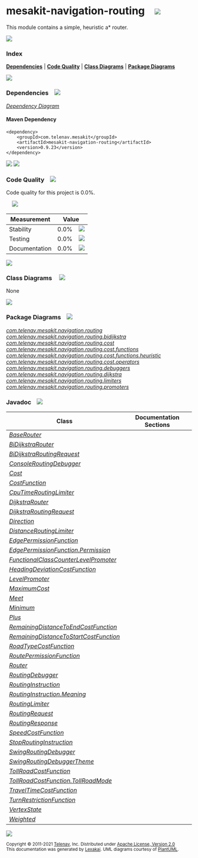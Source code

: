 [//]: # (start-user-text)



[//]: # (end-user-text)

# mesakit-navigation-routing &nbsp;&nbsp; <img src="https://telenav.github.io/telenav-assets/images/icons/branch-32.png" srcset="https://telenav.github.io/telenav-assets/images/icons/branch-32-2x.png 2x"/>

This module contains a simple, heuristic a* router.

<img src="https://telenav.github.io/telenav-assets/images/separators/horizontal-line-512.png" srcset="https://telenav.github.io/telenav-assets/images/separators/horizontal-line-512-2x.png 2x"/>

### Index



[**Dependencies**](#dependencies) | [**Code Quality**](#code-quality) | [**Class Diagrams**](#class-diagrams) | [**Package Diagrams**](#package-diagrams)

<img src="https://telenav.github.io/telenav-assets/images/separators/horizontal-line-512.png" srcset="https://telenav.github.io/telenav-assets/images/separators/horizontal-line-512-2x.png 2x"/>

### Dependencies <a name="dependencies"></a> &nbsp;&nbsp; <img src="https://telenav.github.io/telenav-assets/images/icons/dependencies-32.png" srcset="https://telenav.github.io/telenav-assets/images/icons/dependencies-32-2x.png 2x"/>

[*Dependency Diagram*](https://www.mesakit.org/0.9.23/lexakai/mesakit/mesakit-navigation/routing/documentation/diagrams/dependencies.svg)

#### Maven Dependency

    <dependency>
        <groupId>com.telenav.mesakit</groupId>
        <artifactId>mesakit-navigation-routing</artifactId>
        <version>0.9.23</version>
    </dependency>

<img src="https://telenav.github.io/telenav-assets/images/separators/horizontal-line-128.png" srcset="https://telenav.github.io/telenav-assets/images/separators/horizontal-line-128-2x.png 2x"/>

[//]: # (start-user-text)



[//]: # (end-user-text)

<img src="https://telenav.github.io/telenav-assets/images/separators/horizontal-line-128.png" srcset="https://telenav.github.io/telenav-assets/images/separators/horizontal-line-128-2x.png 2x"/>

### Code Quality <a name="code-quality"></a> &nbsp;&nbsp; <img src="https://telenav.github.io/telenav-assets/images/icons/ruler-32.png" srcset="https://telenav.github.io/telenav-assets/images/icons/ruler-32-2x.png 2x"/>

Code quality for this project is 0.0%.  
  
&nbsp; &nbsp; <img src="https://telenav.github.io/telenav-assets/images/meters/meter-0-96.png" srcset="https://telenav.github.io/telenav-assets/images/meters/meter-0-96-2x.png 2x"/>

| Measurement   | Value                    |
|---------------|--------------------------|
| Stability     | 0.0%&nbsp; &nbsp; <img src="https://telenav.github.io/telenav-assets/images/meters/meter-0-96.png" srcset="https://telenav.github.io/telenav-assets/images/meters/meter-0-96-2x.png 2x"/>     |
| Testing       | 0.0%&nbsp; &nbsp; <img src="https://telenav.github.io/telenav-assets/images/meters/meter-0-96.png" srcset="https://telenav.github.io/telenav-assets/images/meters/meter-0-96-2x.png 2x"/>       |
| Documentation | 0.0%&nbsp; &nbsp; <img src="https://telenav.github.io/telenav-assets/images/meters/meter-0-96.png" srcset="https://telenav.github.io/telenav-assets/images/meters/meter-0-96-2x.png 2x"/> |

<img src="https://telenav.github.io/telenav-assets/images/separators/horizontal-line-128.png" srcset="https://telenav.github.io/telenav-assets/images/separators/horizontal-line-128-2x.png 2x"/>

### Class Diagrams <a name="class-diagrams"></a> &nbsp; &nbsp; <img src="https://telenav.github.io/telenav-assets/images/icons/diagram-40.png" srcset="https://telenav.github.io/telenav-assets/images/icons/diagram-40-2x.png 2x"/>

None

<img src="https://telenav.github.io/telenav-assets/images/separators/horizontal-line-128.png" srcset="https://telenav.github.io/telenav-assets/images/separators/horizontal-line-128-2x.png 2x"/>

### Package Diagrams <a name="package-diagrams"></a> &nbsp;&nbsp; <img src="https://telenav.github.io/telenav-assets/images/icons/box-24.png" srcset="https://telenav.github.io/telenav-assets/images/icons/box-24-2x.png 2x"/>

[*com.telenav.mesakit.navigation.routing*](https://www.mesakit.org/0.9.23/lexakai/mesakit/mesakit-navigation/routing/documentation/diagrams/com.telenav.mesakit.navigation.routing.svg)  
[*com.telenav.mesakit.navigation.routing.bidijkstra*](https://www.mesakit.org/0.9.23/lexakai/mesakit/mesakit-navigation/routing/documentation/diagrams/com.telenav.mesakit.navigation.routing.bidijkstra.svg)  
[*com.telenav.mesakit.navigation.routing.cost*](https://www.mesakit.org/0.9.23/lexakai/mesakit/mesakit-navigation/routing/documentation/diagrams/com.telenav.mesakit.navigation.routing.cost.svg)  
[*com.telenav.mesakit.navigation.routing.cost.functions*](https://www.mesakit.org/0.9.23/lexakai/mesakit/mesakit-navigation/routing/documentation/diagrams/com.telenav.mesakit.navigation.routing.cost.functions.svg)  
[*com.telenav.mesakit.navigation.routing.cost.functions.heuristic*](https://www.mesakit.org/0.9.23/lexakai/mesakit/mesakit-navigation/routing/documentation/diagrams/com.telenav.mesakit.navigation.routing.cost.functions.heuristic.svg)  
[*com.telenav.mesakit.navigation.routing.cost.operators*](https://www.mesakit.org/0.9.23/lexakai/mesakit/mesakit-navigation/routing/documentation/diagrams/com.telenav.mesakit.navigation.routing.cost.operators.svg)  
[*com.telenav.mesakit.navigation.routing.debuggers*](https://www.mesakit.org/0.9.23/lexakai/mesakit/mesakit-navigation/routing/documentation/diagrams/com.telenav.mesakit.navigation.routing.debuggers.svg)  
[*com.telenav.mesakit.navigation.routing.dijkstra*](https://www.mesakit.org/0.9.23/lexakai/mesakit/mesakit-navigation/routing/documentation/diagrams/com.telenav.mesakit.navigation.routing.dijkstra.svg)  
[*com.telenav.mesakit.navigation.routing.limiters*](https://www.mesakit.org/0.9.23/lexakai/mesakit/mesakit-navigation/routing/documentation/diagrams/com.telenav.mesakit.navigation.routing.limiters.svg)  
[*com.telenav.mesakit.navigation.routing.promoters*](https://www.mesakit.org/0.9.23/lexakai/mesakit/mesakit-navigation/routing/documentation/diagrams/com.telenav.mesakit.navigation.routing.promoters.svg)

### Javadoc <a name="code-quality"></a> &nbsp;&nbsp; <img src="https://telenav.github.io/telenav-assets/images/icons/books-24.png" srcset="https://telenav.github.io/telenav-assets/images/icons/books-24-2x.png 2x"/>

| Class | Documentation Sections  |
|-------|-------------------------|
| [*BaseRouter*](https://www.mesakit.org/0.9.23/javadoc/mesakit/mesakit-navigation-routing/com/telenav/mesakit/navigation/routing/BaseRouter.html) |  |  
| [*BiDijkstraRouter*](https://www.mesakit.org/0.9.23/javadoc/mesakit/mesakit-navigation-routing/com/telenav/mesakit/navigation/routing/bidijkstra/BiDijkstraRouter.html) |  |  
| [*BiDijkstraRoutingRequest*](https://www.mesakit.org/0.9.23/javadoc/mesakit/mesakit-navigation-routing/com/telenav/mesakit/navigation/routing/bidijkstra/BiDijkstraRoutingRequest.html) |  |  
| [*ConsoleRoutingDebugger*](https://www.mesakit.org/0.9.23/javadoc/mesakit/mesakit-navigation-routing/com/telenav/mesakit/navigation/routing/debuggers/ConsoleRoutingDebugger.html) |  |  
| [*Cost*](https://www.mesakit.org/0.9.23/javadoc/mesakit/mesakit-navigation-routing/com/telenav/mesakit/navigation/routing/cost/Cost.html) |  |  
| [*CostFunction*](https://www.mesakit.org/0.9.23/javadoc/mesakit/mesakit-navigation-routing/com/telenav/mesakit/navigation/routing/cost/CostFunction.html) |  |  
| [*CpuTimeRoutingLimiter*](https://www.mesakit.org/0.9.23/javadoc/mesakit/mesakit-navigation-routing/com/telenav/mesakit/navigation/routing/limiters/CpuTimeRoutingLimiter.html) |  |  
| [*DijkstraRouter*](https://www.mesakit.org/0.9.23/javadoc/mesakit/mesakit-navigation-routing/com/telenav/mesakit/navigation/routing/dijkstra/DijkstraRouter.html) |  |  
| [*DijkstraRoutingRequest*](https://www.mesakit.org/0.9.23/javadoc/mesakit/mesakit-navigation-routing/com/telenav/mesakit/navigation/routing/dijkstra/DijkstraRoutingRequest.html) |  |  
| [*Direction*](https://www.mesakit.org/0.9.23/javadoc/mesakit/mesakit-navigation-routing/com/telenav/mesakit/navigation/routing/dijkstra/Direction.html) |  |  
| [*DistanceRoutingLimiter*](https://www.mesakit.org/0.9.23/javadoc/mesakit/mesakit-navigation-routing/com/telenav/mesakit/navigation/routing/limiters/DistanceRoutingLimiter.html) |  |  
| [*EdgePermissionFunction*](https://www.mesakit.org/0.9.23/javadoc/mesakit/mesakit-navigation-routing/com/telenav/mesakit/navigation/routing/cost/EdgePermissionFunction.html) |  |  
| [*EdgePermissionFunction.Permission*](https://www.mesakit.org/0.9.23/javadoc/mesakit/mesakit-navigation-routing/com/telenav/mesakit/navigation/routing/cost/EdgePermissionFunction.Permission.html) |  |  
| [*FunctionalClassCounterLevelPromoter*](https://www.mesakit.org/0.9.23/javadoc/mesakit/mesakit-navigation-routing/com/telenav/mesakit/navigation/routing/promoters/FunctionalClassCounterLevelPromoter.html) |  |  
| [*HeadingDeviationCostFunction*](https://www.mesakit.org/0.9.23/javadoc/mesakit/mesakit-navigation-routing/com/telenav/mesakit/navigation/routing/cost/functions/heuristic/HeadingDeviationCostFunction.html) |  |  
| [*LevelPromoter*](https://www.mesakit.org/0.9.23/javadoc/mesakit/mesakit-navigation-routing/com/telenav/mesakit/navigation/routing/LevelPromoter.html) |  |  
| [*MaximumCost*](https://www.mesakit.org/0.9.23/javadoc/mesakit/mesakit-navigation-routing/com/telenav/mesakit/navigation/routing/cost/operators/MaximumCost.html) |  |  
| [*Meet*](https://www.mesakit.org/0.9.23/javadoc/mesakit/mesakit-navigation-routing/com/telenav/mesakit/navigation/routing/dijkstra/Meet.html) |  |  
| [*Minimum*](https://www.mesakit.org/0.9.23/javadoc/mesakit/mesakit-navigation-routing/com/telenav/mesakit/navigation/routing/cost/operators/Minimum.html) |  |  
| [*Plus*](https://www.mesakit.org/0.9.23/javadoc/mesakit/mesakit-navigation-routing/com/telenav/mesakit/navigation/routing/cost/operators/Plus.html) |  |  
| [*RemainingDistanceToEndCostFunction*](https://www.mesakit.org/0.9.23/javadoc/mesakit/mesakit-navigation-routing/com/telenav/mesakit/navigation/routing/cost/functions/heuristic/RemainingDistanceToEndCostFunction.html) |  |  
| [*RemainingDistanceToStartCostFunction*](https://www.mesakit.org/0.9.23/javadoc/mesakit/mesakit-navigation-routing/com/telenav/mesakit/navigation/routing/cost/functions/heuristic/RemainingDistanceToStartCostFunction.html) |  |  
| [*RoadTypeCostFunction*](https://www.mesakit.org/0.9.23/javadoc/mesakit/mesakit-navigation-routing/com/telenav/mesakit/navigation/routing/cost/functions/heuristic/RoadTypeCostFunction.html) |  |  
| [*RoutePermissionFunction*](https://www.mesakit.org/0.9.23/javadoc/mesakit/mesakit-navigation-routing/com/telenav/mesakit/navigation/routing/cost/RoutePermissionFunction.html) |  |  
| [*Router*](https://www.mesakit.org/0.9.23/javadoc/mesakit/mesakit-navigation-routing/com/telenav/mesakit/navigation/routing/Router.html) |  |  
| [*RoutingDebugger*](https://www.mesakit.org/0.9.23/javadoc/mesakit/mesakit-navigation-routing/com/telenav/mesakit/navigation/routing/RoutingDebugger.html) |  |  
| [*RoutingInstruction*](https://www.mesakit.org/0.9.23/javadoc/mesakit/mesakit-navigation-routing/com/telenav/mesakit/navigation/routing/RoutingInstruction.html) |  |  
| [*RoutingInstruction.Meaning*](https://www.mesakit.org/0.9.23/javadoc/mesakit/mesakit-navigation-routing/com/telenav/mesakit/navigation/routing/RoutingInstruction.Meaning.html) |  |  
| [*RoutingLimiter*](https://www.mesakit.org/0.9.23/javadoc/mesakit/mesakit-navigation-routing/com/telenav/mesakit/navigation/routing/RoutingLimiter.html) |  |  
| [*RoutingRequest*](https://www.mesakit.org/0.9.23/javadoc/mesakit/mesakit-navigation-routing/com/telenav/mesakit/navigation/routing/RoutingRequest.html) |  |  
| [*RoutingResponse*](https://www.mesakit.org/0.9.23/javadoc/mesakit/mesakit-navigation-routing/com/telenav/mesakit/navigation/routing/RoutingResponse.html) |  |  
| [*SpeedCostFunction*](https://www.mesakit.org/0.9.23/javadoc/mesakit/mesakit-navigation-routing/com/telenav/mesakit/navigation/routing/cost/functions/heuristic/SpeedCostFunction.html) |  |  
| [*StopRoutingInstruction*](https://www.mesakit.org/0.9.23/javadoc/mesakit/mesakit-navigation-routing/com/telenav/mesakit/navigation/routing/StopRoutingInstruction.html) |  |  
| [*SwingRoutingDebugger*](https://www.mesakit.org/0.9.23/javadoc/mesakit/mesakit-navigation-routing/com/telenav/mesakit/navigation/routing/debuggers/SwingRoutingDebugger.html) |  |  
| [*SwingRoutingDebuggerTheme*](https://www.mesakit.org/0.9.23/javadoc/mesakit/mesakit-navigation-routing/com/telenav/mesakit/navigation/routing/debuggers/SwingRoutingDebuggerTheme.html) |  |  
| [*TollRoadCostFunction*](https://www.mesakit.org/0.9.23/javadoc/mesakit/mesakit-navigation-routing/com/telenav/mesakit/navigation/routing/cost/functions/TollRoadCostFunction.html) |  |  
| [*TollRoadCostFunction.TollRoadMode*](https://www.mesakit.org/0.9.23/javadoc/mesakit/mesakit-navigation-routing/com/telenav/mesakit/navigation/routing/cost/functions/TollRoadCostFunction.TollRoadMode.html) |  |  
| [*TravelTimeCostFunction*](https://www.mesakit.org/0.9.23/javadoc/mesakit/mesakit-navigation-routing/com/telenav/mesakit/navigation/routing/cost/functions/TravelTimeCostFunction.html) |  |  
| [*TurnRestrictionFunction*](https://www.mesakit.org/0.9.23/javadoc/mesakit/mesakit-navigation-routing/com/telenav/mesakit/navigation/routing/cost/functions/TurnRestrictionFunction.html) |  |  
| [*VertexState*](https://www.mesakit.org/0.9.23/javadoc/mesakit/mesakit-navigation-routing/com/telenav/mesakit/navigation/routing/dijkstra/VertexState.html) |  |  
| [*Weighted*](https://www.mesakit.org/0.9.23/javadoc/mesakit/mesakit-navigation-routing/com/telenav/mesakit/navigation/routing/cost/operators/Weighted.html) |  |  

[//]: # (start-user-text)



[//]: # (end-user-text)

<img src="https://telenav.github.io/telenav-assets/images/separators/horizontal-line-512.png" srcset="https://telenav.github.io/telenav-assets/images/separators/horizontal-line-512-2x.png 2x"/>

<sub>Copyright &#169; 2011-2021 [Telenav](https://telenav.com), Inc. Distributed under [Apache License, Version 2.0](LICENSE)</sub>  
<sub>This documentation was generated by [Lexakai](https://lexakai.org). UML diagrams courtesy of [PlantUML](https://plantuml.com).</sub>
